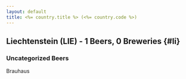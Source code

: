 ```yaml
---
layout: default
title: <%= country.title %> (<%= country.code %>)
---
```


## Liechtenstein (LIE) - 1 Beers, 0 Breweries {#li}



### Uncategorized Beers

Brauhaus  



 
